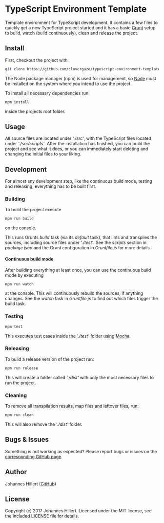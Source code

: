 # TypeScript Environment Template

Template environment for TypeScript development. It contains a few files to quickly get a new TypeScript project started
and it has a basic [Grunt](https://gruntjs.com/) setup to build, watch (build continuously), clean and release the
project.

## Install

First, checkout the project with:

~~~bash
git clone https://github.com/clovergaze/typescript-environment-template
~~~

The Node package manager (npm) is used for management, so [Node](https://nodejs.org/) must be installed on the system
where you intend to use the project.

To install all necessary dependencies run

~~~bash
npm install
~~~

inside the projects root folder.

## Usage

All source files are located under _'./src'_, with the TypeScript files located under _'./src/scripts'_. After the
installation has finished, you can build the project and see what it does, or you can immediately start deleting and
changing the initial files to your liking.

## Development

For almost any development step, like the continuous build mode, testing and releasing, everything has to be built
first.

### Building

To build the project execute

~~~bash
npm run build
~~~

on the console.

This runs Grunts _build_ task (via its _default_ task), that lints and transpiles the sources, including source files
under _'./test'_. See the _scripts_ section in _package.json_ and the Grunt configuration in _Gruntfile.js_ for more
details.

#### Continuous build mode

After building everything at least once, you can use the continuous build mode by executing

~~~bash
npm run watch
~~~

at the console. This will continuously rebuild the sources, if anything changes. See the _watch_ task in _Gruntfile.js_
to find out which files trigger the build task.

### Testing

~~~bash
npm test
~~~

This executes test cases inside the _'./test'_ folder using [Mocha](http://mochajs.org/).

### Releasing

To build a release version of the project run:

~~~bash
npm run release
~~~

This will create a folder called _'./dist'_ with only the most necessary files to run the project.

### Cleaning

To remove all transpilation results, map files and leftover files, run:

~~~bash
npm run clean
~~~

This will also remove the _'./dist'_ folder.

## Bugs & Issues

Something is not working as expected? Please report bugs or issues on
the [corresponding GitHub page](https://github.com/clovergaze/typescript-environment-template/issues).

## Author

Johannes Hillert ([GitHub](https://github.com/clovergaze))

## License

Copyright (c) 2017 Johannes Hillert. Licensed under the MIT license, see the included LICENSE file for details.
